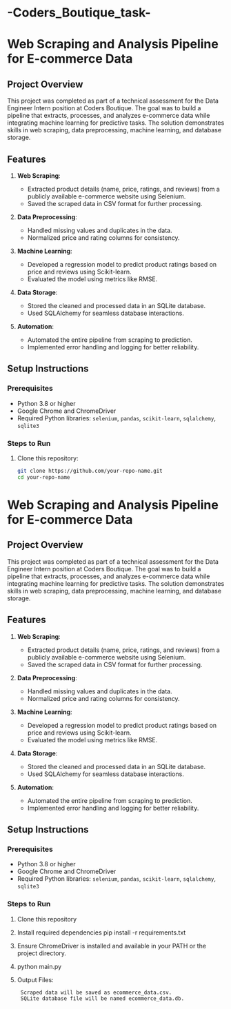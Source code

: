 # -Coders_Boutique_task-

# Web Scraping and Analysis Pipeline for E-commerce Data

## Project Overview

This project was completed as part of a technical assessment for the Data Engineer Intern position at Coders Boutique. The goal was to build a pipeline that extracts, processes, and analyzes e-commerce data while integrating machine learning for predictive tasks. The solution demonstrates skills in web scraping, data preprocessing, machine learning, and database storage.

## Features

1. **Web Scraping**:
   - Extracted product details (name, price, ratings, and reviews) from a publicly available e-commerce website using Selenium.
   - Saved the scraped data in CSV format for further processing.

2. **Data Preprocessing**:
   - Handled missing values and duplicates in the data.
   - Normalized price and rating columns for consistency.

3. **Machine Learning**:
   - Developed a regression model to predict product ratings based on price and reviews using Scikit-learn.
   - Evaluated the model using metrics like RMSE.

4. **Data Storage**:
   - Stored the cleaned and processed data in an SQLite database.
   - Used SQLAlchemy for seamless database interactions.

5. **Automation**:
   - Automated the entire pipeline from scraping to prediction.
   - Implemented error handling and logging for better reliability.

## Setup Instructions

### Prerequisites
- Python 3.8 or higher
- Google Chrome and ChromeDriver
- Required Python libraries: `selenium`, `pandas`, `scikit-learn`, `sqlalchemy`, `sqlite3`

### Steps to Run

1. Clone this repository:
   ```bash
   git clone https://github.com/your-repo-name.git
   cd your-repo-name
# Web Scraping and Analysis Pipeline for E-commerce Data

## Project Overview

This project was completed as part of a technical assessment for the Data Engineer Intern position at Coders Boutique. The goal was to build a pipeline that extracts, processes, and analyzes e-commerce data while integrating machine learning for predictive tasks. The solution demonstrates skills in web scraping, data preprocessing, machine learning, and database storage.

## Features

1. **Web Scraping**:
   - Extracted product details (name, price, ratings, and reviews) from a publicly available e-commerce website using Selenium.
   - Saved the scraped data in CSV format for further processing.

2. **Data Preprocessing**:
   - Handled missing values and duplicates in the data.
   - Normalized price and rating columns for consistency.

3. **Machine Learning**:
   - Developed a regression model to predict product ratings based on price and reviews using Scikit-learn.
   - Evaluated the model using metrics like RMSE.

4. **Data Storage**:
   - Stored the cleaned and processed data in an SQLite database.
   - Used SQLAlchemy for seamless database interactions.

5. **Automation**:
   - Automated the entire pipeline from scraping to prediction.
   - Implemented error handling and logging for better reliability.

## Setup Instructions

### Prerequisites
- Python 3.8 or higher
- Google Chrome and ChromeDriver
- Required Python libraries: `selenium`, `pandas`, `scikit-learn`, `sqlalchemy`, `sqlite3`

### Steps to Run

1. Clone this repository
2. Install required dependencies
    pip install -r requirements.txt
3. Ensure ChromeDriver is installed and available in your PATH or the project directory.

4. python main.py
5. Output Files:

        Scraped data will be saved as ecommerce_data.csv.
        SQLite database file will be named ecommerce_data.db.
